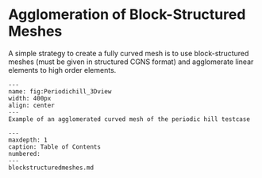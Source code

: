# Agglomeration of Block-Structured Meshes

A simple strategy to create a fully curved mesh is to use block-structured meshes (must be given in structured CGNS format) and agglomerate linear elements to high order elements. 

```{figure} figures/Periodichill_3Dview.png
---
name: fig:Periodichill_3Dview
width: 400px
align: center
---
Example of an agglomerated curved mesh of the periodic hill testcase
```


```{toctree}
---
maxdepth: 1
caption: Table of Contents
numbered:
---
blockstructuredmeshes.md
```